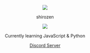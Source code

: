 <p align="center">  
<img src="https://media.discordapp.net/attachments/1006980914988986368/1006981073781133502/bcc9275849d1640178d1037d557af07d.jpg?width=559&height=559">
</p>
<p align="center">
    shirozen
    <p align="center">
  <img src="https://discord.c99.nl/widget/theme-5/820517854482006016.png"/>
</p>
<p align="center">
Currently learning JavaScript & Python
<p align="center">
<a href="https://discord.gg/12345">Discord Server</a>
